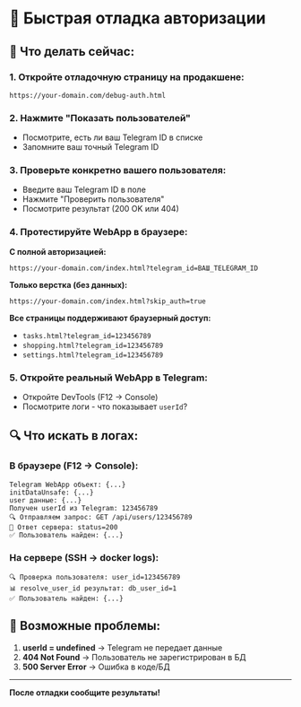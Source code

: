 # 🔧 Быстрая отладка авторизации

## 🎯 Что делать сейчас:

### **1. Откройте отладочную страницу на продакшене:**
```
https://your-domain.com/debug-auth.html
```

### **2. Нажмите "Показать пользователей"**
- Посмотрите, есть ли ваш Telegram ID в списке
- Запомните ваш точный Telegram ID

### **3. Проверьте конкретно вашего пользователя:**
- Введите ваш Telegram ID в поле
- Нажмите "Проверить пользователя"
- Посмотрите результат (200 OK или 404)

### **4. Протестируйте WebApp в браузере:**

**С полной авторизацией:**
```
https://your-domain.com/index.html?telegram_id=ВАШ_TELEGRAM_ID
```

**Только верстка (без данных):**
```
https://your-domain.com/index.html?skip_auth=true
```

**Все страницы поддерживают браузерный доступ:**
- `tasks.html?telegram_id=123456789`
- `shopping.html?telegram_id=123456789`
- `settings.html?telegram_id=123456789`

### **5. Откройте реальный WebApp в Telegram:**
- Откройте DevTools (F12 → Console)
- Посмотрите логи - что показывает `userId`?

## 🔍 Что искать в логах:

### **В браузере (F12 → Console):**
```
Telegram WebApp объект: {...}
initDataUnsafe: {...}
user данные: {...}
Получен userId из Telegram: 123456789
🔍 Отправляем запрос: GET /api/users/123456789
📡 Ответ сервера: status=200
✅ Пользователь найден: {...}
```

### **На сервере (SSH → docker logs):**
```
🔍 Проверка пользователя: user_id=123456789
📊 resolve_user_id результат: db_user_id=1
✅ Пользователь найден: {...}
```

## 🚨 Возможные проблемы:

1. **userId = undefined** → Telegram не передает данные
2. **404 Not Found** → Пользователь не зарегистрирован в БД
3. **500 Server Error** → Ошибка в коде/БД

---

**После отладки сообщите результаты!**